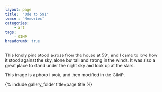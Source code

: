 ```yaml
---
layout: page
title:  "Ode to 591"
teaser: "Memories"
categories:
    - art
tags:
    - GIMP
breadcrumb: true
---
```


This lonely pine stood across from the house at 591, and I 
came to love how it stood against the sky, alone but tall 
and strong in the winds. It was also a great place to stand 
under the night sky and look up at the stars.

This image is a photo I took, and then modified in the GIMP. 

{% include gallery_folder title=page.title %}

